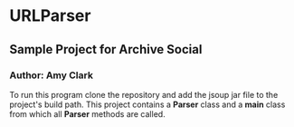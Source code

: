 # URLParser 
## Sample Project for Archive Social
### Author: Amy Clark
To run this program clone the repository and add the jsoup jar file to the 
project's build path. 
This project contains a **Parser** class and a **main** class from which all
**Parser** methods are called.  

